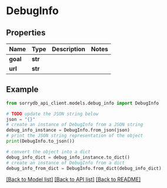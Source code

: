 # DebugInfo


## Properties

Name | Type | Description | Notes
------------ | ------------- | ------------- | -------------
**goal** | **str** |  | 
**url** | **str** |  | 

## Example

```python
from sorrydb_api_client.models.debug_info import DebugInfo

# TODO update the JSON string below
json = "{}"
# create an instance of DebugInfo from a JSON string
debug_info_instance = DebugInfo.from_json(json)
# print the JSON string representation of the object
print(DebugInfo.to_json())

# convert the object into a dict
debug_info_dict = debug_info_instance.to_dict()
# create an instance of DebugInfo from a dict
debug_info_from_dict = DebugInfo.from_dict(debug_info_dict)
```
[[Back to Model list]](../README.md#documentation-for-models) [[Back to API list]](../README.md#documentation-for-api-endpoints) [[Back to README]](../README.md)


